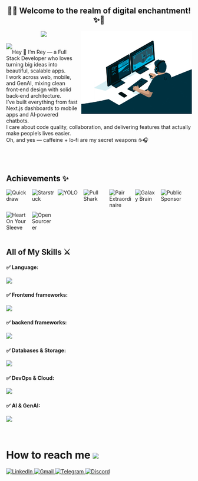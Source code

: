 <h2 align="center" font-weight="bold">
🌟✨ Welcome to the realm of digital enchantment! ✨🌟 <br/>
</h2>

<p align="center">
  <a href="https://github.com/SkyCaptainess">
    <img src="https://readme-typing-svg.herokuapp.com/?lines=+Senior%20Full%20Stack%20Developer;Web%20|%20Mobile%20|%20GenAI;8%2B%20years%20of%20rich%20IT%20experience;&font=Anton&center=true&width=650&height=120&color=58a6ff&vCenter=true&size=45%22">
  </a>
  <img align="right" width="300" src="./image/developer.gif" />
</p>

<img align="left" src="https://visitor-badge.laobi.icu/badge?page_id=SkyCaptainess.SkyCaptainess" />
<h2 align="center"></h2>
<p>
Hey 👋 I’m Rey — a Full Stack Developer who loves turning big ideas into beautiful, scalable apps. <br/>
I work across web, mobile, and GenAI, mixing clean front‑end design with solid back‑end architecture. <br/>
I’ve built everything from fast Next.js dashboards to mobile apps and AI‑powered chatbots. <br/>
I care about code quality, collaboration, and delivering features that actually make people’s lives easier. <br/>
Oh, and yes — caffeine + lo‑fi are my secret weapons ☕🎧
</p>

  <br/>
  <br/>

## Achievements ✨

<div style="display: flex; flex-wrap: wrap; gap: 10px;">
    <img src="https://github.com/Upwork-Job32/Git-achievements/raw/main/Media/Badges/Quick-Draw/PNG/Skin-Tones/QuickDraw_SkinTone1.png" alt="Quickdraw" width="60">
    <img src="https://github.com/Upwork-Job32/Git-achievements/raw/main/Media/Badges/Star-Struck/PNG/Skin-Tones/StarStruck_SkinTone1.png" alt="Starstruck" width="60">
    <img src="https://github.com/Upwork-Job32/Git-achievements/raw/main/Media/Badges/YOLO/PNG/YOLO_Badge.png" alt="YOLO" width="60">
    <img src="https://github.com/Upwork-Job32/Git-achievements/raw/main/Media/Badges/Pull-Shark/PNG/PullShark.png" alt="Pull Shark" width="60">
    <img src="https://github.com/Upwork-Job32/Git-achievements/raw/main/Media/Badges/Pair-Extraordinaire/PNG/PairExtraordinaire.png" alt="Pair Extraordinaire" width="60">
    <img src="https://github.com/Upwork-Job32/Git-achievements/raw/main/Media/Badges/Galaxy-Brain/PNG/GalaxyBrain.png" alt="Galaxy Brain" width="60">
    <img src="https://github.com/Upwork-Job32/Git-achievements/raw/main/Media/Badges/GitHub-Sponsor/PNG/GitHubSponsorBadge.png" alt="Public Sponsor" width="60">
    <img src="https://github.com/Upwork-Job32/Git-achievements/raw/main/Media/Badges/Heart-on-your-sleeve/PNG/HeartOnYourSleeve.png" alt="Heart On Your Sleeve" width="60">
    <img src="https://github.com/Upwork-Job32/Git-achievements/raw/main/Media/Badges/Open-Sourcerer/PNG/OpenSourcerer.png" alt="Open Sourcerer" width="60">
</div>
<br/>

 
<!-- <table>
  <tr>
    <td align="center" width="96">
        <img src="https://raw.githubusercontent.com/devicons/devicon/master/icons/python/python-original.svg" width="48" height="48" alt="Python" />
        <br><b>Python</br>
    </td>
    <td align="center" width="96">
        <img src="https://raw.githubusercontent.com/devicons/devicon/master/icons/cplusplus/cplusplus-original.svg" width="48" height="48" alt="C++" />
        <br><b>C++</br>
    </td>
    <td align="center" width="96">
        <img src="https://raw.githubusercontent.com/devicons/devicon/master/icons/csharp/csharp-original.svg" width="48" height="48" alt="CSharp" />
      <br><b>C#</br>
    </td>
    <td align="center" width="96">
        <img src="https://raw.githubusercontent.com/devicons/devicon/master/icons/java/java-original.svg" width="48" height="48" alt="Java" />
        <br><b>Java</br>
    </td>
    <td align="center" width="96">
        <img src="https://raw.githubusercontent.com/devicons/devicon/master/icons/typescript/typescript-original.svg" width="48" height="48" alt="TypeScript" />
      <br><b>TypeScript</br>
    </td>
    <td align="center" width="96">
        <img src="https://raw.githubusercontent.com/devicons/devicon/master/icons/javascript/javascript-original.svg" width="48" height="48" alt="JavaScript" />
      <br><b>JavaScript</br>
    </td>
  </tr>
  <tr>
    <td align="center" width="96">
        <img src="https://raw.githubusercontent.com/devicons/devicon/master/icons/pytorch/pytorch-original.svg" width="48" height="48" alt="PyTorch" />
      <br><b>PyTorch</br>
    </td>
    <td align="center" width="96">
        <img src="https://raw.githubusercontent.com/devicons/devicon/master/icons/tensorflow/tensorflow-original.svg" width="48" height="48" alt="Tensorflow" />
      <br><b>Tensorflow</br>
    </td>
    <td align="center" width="96">
        <img src="https://raw.githubusercontent.com/devicons/devicon/master/icons/keras/keras-original.svg" width="48" height="48" alt="Keras" />
      <br><b>Keras</br>
    </td>
    <td align="center" width="96">
        <img src="https://raw.githubusercontent.com/devicons/devicon/master/icons/scikitlearn/scikitlearn-original.svg" width="48" height="48" alt="ScikitLearn" />
      <br><b>ScikitLearn</br>
    </td>
    <td align="center" width="96">
        <img src="https://raw.githubusercontent.com/devicons/devicon/master/icons/matplotlib/matplotlib-original.svg" width="48" height="48" alt="Matplotlib" />
      <br><b>Matplotlib</br>
    </td>
    <td align="center" width="96">
        <img src="https://raw.githubusercontent.com/devicons/devicon/master/icons/pandas/pandas-original.svg" width="48" height="48" alt="Pandas" />
      <br><b>Pandas</br>
    </td>
  </tr>
  <tr>
    <td align="center" width="96">
        <img src="https://raw.githubusercontent.com/devicons/devicon/master/icons/opencv/opencv-original.svg" width="48" height="48" alt="OpenCV" />
      <br><b>OpenCV</br>
    </td>
    <td align="center" width="96">
        <img src="https://raw.githubusercontent.com/devicons/devicon/master/icons/numpy/numpy-original.svg" width="48" height="48" alt="Numpy" />
      <br><b>Numpy</br>
    </td>
    <td align="center" width="96">
        <img src="https://raw.githubusercontent.com/devicons/devicon/master/icons/hadoop/hadoop-original.svg" width="48" height="48" alt="Hadoop" />
      <br><b>Hadoop</br>
    </td>
    <td align="center" width="96">
        <img src="https://raw.githubusercontent.com/devicons/devicon/master/icons/matlab/matlab-original.svg" width="48" height="48" alt="Matlab" />
      <br><b>Matlab</br>
    </td>
    <td align="center" width="96">
        <img src="https://raw.githubusercontent.com/devicons/devicon/master/icons/jupyter/jupyter-original.svg" width="48" height="48" alt="Jupyter" />
      <br><b>Jupyter</br>
    </td>
    <td align="center" width="96">
        <img src="https://raw.githubusercontent.com/devicons/devicon/master/icons/elasticsearch/elasticsearch-original.svg" width="48" height="48" alt="Elastic" />
      <br><b>Elastic</br>
    </td>
  </tr>
  <tr>
    <td align="center" width="96">
        <img src="https://raw.githubusercontent.com/devicons/devicon/master/icons/kaggle/kaggle-original.svg" width="48" height="48" alt="Kaggle" />
      <br><b>Kaggle</br>
    </td>
    <td align="center" width="96">
        <img src="https://raw.githubusercontent.com/devicons/devicon/master/icons/amazonwebservices/amazonwebservices-original-wordmark.svg" width="48" height="48" alt="AWS" />
      <br><b>AWS</br>
    </td>
    <td align="center" width="96">
        <img src="https://raw.githubusercontent.com/devicons/devicon/master/icons/googlecloud/googlecloud-original.svg" width="48" height="48" alt="GCP" />
      <br><b>GCP</br>
    </td>
    <td align="center" width="96">
        <img src="https://raw.githubusercontent.com/devicons/devicon/master/icons/azure/azure-original.svg" width="48" height="48" alt="Azure" />
      <br><b>Azure</br>
    </td>
    <td align="center" width="96">
        <img src="https://raw.githubusercontent.com/devicons/devicon/master/icons/kubernetes/kubernetes-original.svg" width="48" height="48" alt="Lambda" />
      <br><b>Kubernetes</br>
    </td>
    <td align="center" width="96">
        <img src="https://raw.githubusercontent.com/devicons/devicon/master/icons/docker/docker-original.svg" width="48" height="48" alt="Docker" />
      <br><b>Docker</br>
    </td>
  </tr>
  <tr>
    <td align="center" width="96">
        <img src="https://raw.githubusercontent.com/devicons/devicon/master/icons/fastapi/fastapi-original.svg" width="48" height="48" alt="DevOps" />
      <br><b>FastAPI</br>
    </td>
    <td align="center" width="96">
        <img src="https://cdn.worldvectorlogo.com/logos/django.svg" width="48" height="48" alt="Django" />
      <br><b>Django</br>
    </td>
    <td align="center" width="96">
        <img src="https://raw.githubusercontent.com/devicons/devicon/master/icons/nodejs/nodejs-original.svg" width="48" height="48" alt="NodeJS" />
      <br><b>NodeJS</br>
    </td>
    <td align="center" width="96">
        <img src="https://www.vectorlogo.zone/logos/springio/springio-icon.svg" width="48" height="48" alt="Spring" />
      <br><b>Spring</br>
    </td>
    <td align="center" width="96">
        <img src="https://raw.githubusercontent.com/devicons/devicon/master/icons/apache/apache-original.svg" width="48" height="48" alt="MongoDB" />
      <br><b>apache</br>
    </td>
    <td align="center" width="96">
        <img src="https://raw.githubusercontent.com/devicons/devicon/master/icons/redis/redis-original.svg" width="48" height="48" alt="NestJS" />
      <br><b>redis</br>
    </td>
  </tr>
  <tr>
    <td align="center" width="96">
        <img src="https://raw.githubusercontent.com/devicons/devicon/master/icons/oracle/oracle-original.svg" width="48" height="48" alt="Oracle" />
      <br><b>Oracle</br>
    </td>
    <td align="center" width="96">
        <img src="https://raw.githubusercontent.com/devicons/devicon/master/icons/postgresql/postgresql-original.svg" width="48" height="48" alt="Postgre" />
      <br><b>Postgre</br>
    </td>
    <td align="center" width="96">
        <img src="https://raw.githubusercontent.com/devicons/devicon/master/icons/mysql/mysql-original.svg" width="48" height="48" alt="MySQL" />
      <br><b>MySQL</br>
    </td>
    <td align="center" width="96">
        <img src="https://raw.githubusercontent.com/devicons/devicon/master/icons/microsoftsqlserver/microsoftsqlserver-original.svg" width="48" height="48" alt="MSSQL" />
      <br><b>MSSQL</br>
    </td>
    <td align="center" width="96">
        <img src="https://raw.githubusercontent.com/devicons/devicon/master/icons/dynamodb/dynamodb-original.svg" width="48" height="48" alt="DynamoDB" />
      <br><b>DynamoDB</br>
    </td>
    <td align="center" width="96">
        <img src="https://raw.githubusercontent.com/devicons/devicon/master/icons/mongodb/mongodb-original.svg" width="48" height="48" alt="MongoDB" />
      <br><b>MongoDB</br>
    </td>
  </tr>
  <tr><td><img src="https://skillicons.dev/icons?i=rails,django,nodejs,react,angular,vue,next,nuxt,spring,wordpress" /></td></tr>
</table> -->

## All of My Skills ⚔️

<p align="center">
    <h4> ✅ Language: </h4>
    <img src="https://skillicons.dev/icons?i=ts,js,python,java,cs,dotnet,go,ruby,php,dart,kotlin,swift" /><br/>
    <h4> ✅ Frontend frameworks: </h4>
    <img src="https://skillicons.dev/icons?i=react,nextjs,vue,nuxtjs,angular,svelte,redux,tailwind,materialui,bootstrap,vite,webpack,rollup,threejs,jest,vitest,cypress,flutter,androidstudio" /><br/>
    <h4> ✅ backend frameworks: </h4>
    <img src="https://skillicons.dev/icons?i=nodejs,express,nestjs,python,django,fastapi,flask,go,spring,php,laravel,ruby,rails,graphql,prisma,deno,bun" /><br/>
    <h4> ✅ Databases & Storage: </h4>
    <img src="https://skillicons.dev/icons?i=postgresql,mysql,mongodb,redis,sqlite,firebase,supabase,elasticsearch" /><br/>
    <h4> ✅ DevOps & Cloud: </h4>
    <img src="https://skillicons.dev/icons?i=aws,gcp,azure,docker,kubernetes,githubactions,gitlab,jenkins,terraform,ansible,nginx,cloudflare,vercel,netlify,linux,bash,heroku" /><br/>
    <h4> ✅ AI & GenAI: </h4>
    <img src="https://skillicons.dev/icons?i=python,pytorch,tensorflow,opencv" /><br/>
</p>

<br/>

<h1 font-weight="bold">
  How to reach me
  <img src='https://raw.githubusercontent.com/ShahriarShafin/ShahriarShafin/main/Assets/handshake.gif' width="100" />
</h1>

<p align='left'>
  <a href="https://www.linkedin.com/in/rey0601/">
    <img src="https://img.shields.io/badge/-LinkedIn-%230077B5?style=for-the-badge&logo=linkedin&logoColor=white" alt="LinkedIn">
  </a>
  <a href="mailto:loquinariorey0601@gmail.com" target="_blank">
    <img src="https://img.shields.io/badge/Gmail-D14836?style=for-the-badge&logo=gmail&logoColor=white" alt="Gmail">
  </a>
  <a href="https://t.me/SMILE0601">
    <img src="https://img.shields.io/badge/Telegram-3390ec?style=for-the-badge&logo=telegram&logoColor=white" alt="Telegram">
  </a>
  <a href="https://discordapp.com/users/ronnie_be_gentle#2187">
    <img src="https://img.shields.io/badge/Discord-7289DA?style=for-the-badge&logo=discord&logoColor=white" alt="Discord">
  </a>
  

</p>
